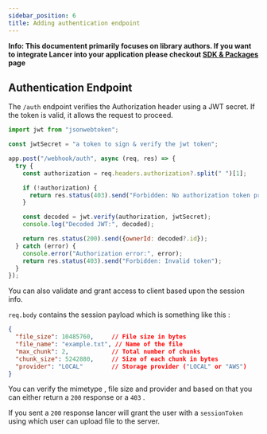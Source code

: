 ```yaml
---
sidebar_position: 6
title: Adding authentication endpoint
---
```


**Info: This documentent primarily focuses on library authors. If you want to integrate Lancer into your application please checkout [SDK & Packages](/docs/quickstart.md) page**

## Authentication Endpoint

The `/auth` endpoint verifies the Authorization header using a JWT secret. 
If the token is valid, it allows the request to proceed.

```javascript
import jwt from "jsonwebtoken";

const jwtSecret = "a token to sign & verify the jwt token";

app.post("/webhook/auth", async (req, res) => {
  try {
    const authorization = req.headers.authorization?.split(" ")[1];

    if (!authorization) {
      return res.status(403).send("Forbidden: No authorization token provided");
    }

    const decoded = jwt.verify(authorization, jwtSecret);
    console.log("Decoded JWT:", decoded);

    return res.status(200).send({ownerId: decoded?.id});
  } catch (error) {
    console.error("Authorization error:", error);
    return res.status(403).send("Forbidden: Invalid token");
  }
});
```

You can also validate and grant access to client based upon the session info.

`req.body` contains the session payload which is something like this :

```json
{
  "file_size": 10485760,     // File size in bytes
  "file_name": "example.txt", // Name of the file
  "max_chunk": 2,            // Total number of chunks
  "chunk_size": 5242880,     // Size of each chunk in bytes
  "provider": "LOCAL"        // Storage provider ("LOCAL" or "AWS")
}
```

You can verify the mimetype , file size and provider and based on that you can either return a `200` response or a `403` .

If you sent a `200` response lancer will grant the user with a `sessionToken` using which user can upload file to the server.